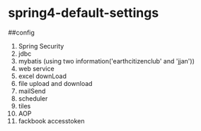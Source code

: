 # spring4-default-settings


##config
1. Spring Security
2. jdbc 
3. mybatis (using two information('earthcitizenclub' and 'jjan'))
4. web service
5. excel downLoad
6. file upload and download
7. mailSend
8. scheduler
9. tiles
10. AOP
11. fackbook accesstoken
